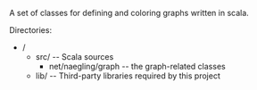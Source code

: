 A set of classes for defining and coloring graphs written in scala.

Directories:
* /
  + src/                    -- Scala sources
    - net/naegling/graph    -- the graph-related classes
  + lib/                    -- Third-party libraries required by this project
